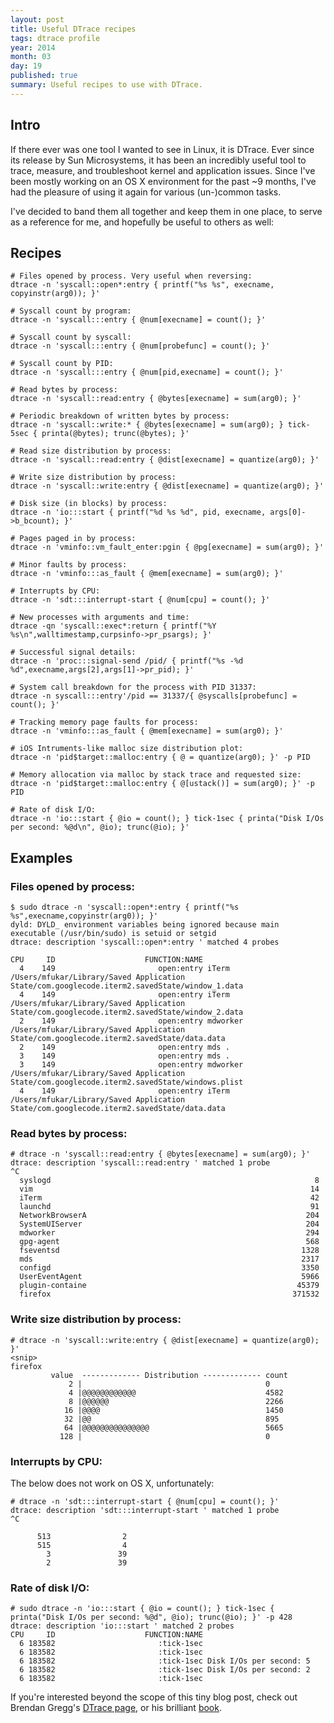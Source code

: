 ```yaml
---
layout: post
title: Useful DTrace recipes
tags: dtrace profile
year: 2014
month: 03
day: 19
published: true
summary: Useful recipes to use with DTrace.
---
```


## Intro
If there ever was one tool I wanted to see in Linux, it is DTrace. Ever since its release
by Sun Microsystems, it has been an incredibly useful tool to trace, measure, and
troubleshoot kernel and application issues. Since I've been mostly working on an OS X
environment for the past ~9 months, I've had the pleasure of using it again for various
(un-)common tasks.

I've decided to band them all together and keep them in one place, to serve as a reference
for me, and hopefully be useful to others as well:

## Recipes

    # Files opened by process. Very useful when reversing:
    dtrace -n 'syscall::open*:entry { printf("%s %s", execname, copyinstr(arg0)); }'

    # Syscall count by program:
    dtrace -n 'syscall:::entry { @num[execname] = count(); }'

    # Syscall count by syscall:
    dtrace -n 'syscall:::entry { @num[probefunc] = count(); }'

    # Syscall count by PID:
    dtrace -n 'syscall:::entry { @num[pid,execname] = count(); }'

    # Read bytes by process:
    dtrace -n 'syscall::read:entry { @bytes[execname] = sum(arg0); }'

    # Periodic breakdown of written bytes by process:
    dtrace -n 'syscall::write:* { @bytes[execname] = sum(arg0); } tick-5sec { printa(@bytes); trunc(@bytes); }'

    # Read size distribution by process:
    dtrace -n 'syscall::read:entry { @dist[execname] = quantize(arg0); }'

    # Write size distribution by process:
    dtrace -n 'syscall::write:entry { @dist[execname] = quantize(arg0); }'

    # Disk size (in blocks) by process:
    dtrace -n 'io:::start { printf("%d %s %d", pid, execname, args[0]->b_bcount); }'

    # Pages paged in by process:
    dtrace -n 'vminfo::vm_fault_enter:pgin { @pg[execname] = sum(arg0); }'

    # Minor faults by process:
    dtrace -n 'vminfo:::as_fault { @mem[execname] = sum(arg0); }'

    # Interrupts by CPU:
    dtrace -n 'sdt:::interrupt-start { @num[cpu] = count(); }'

    # New processes with arguments and time:
    dtrace -qn 'syscall::exec*:return { printf("%Y %s\n",walltimestamp,curpsinfo->pr_psargs); }'

    # Successful signal details:
    dtrace -n 'proc:::signal-send /pid/ { printf("%s -%d %d",execname,args[2],args[1]->pr_pid); }'

    # System call breakdown for the process with PID 31337:
    dtrace -n syscall:::entry'/pid == 31337/{ @syscalls[probefunc] = count(); }'

    # Tracking memory page faults for process:
    dtrace -n 'vminfo:::as_fault { @mem[execname] = sum(arg0); }'

    # iOS Intruments-like malloc size distribution plot:
    dtrace -n 'pid$target::malloc:entry { @ = quantize(arg0); }' -p PID

    # Memory allocation via malloc by stack trace and requested size:
    dtrace -n 'pid$target::malloc:entry { @[ustack()] = sum(arg0); }' -p PID

    # Rate of disk I/O:
    dtrace -n 'io:::start { @io = count(); } tick-1sec { printa("Disk I/Os per second: %@d\n", @io); trunc(@io); }'


## Examples

### Files opened by process:

    $ sudo dtrace -n 'syscall::open*:entry { printf("%s %s",execname,copyinstr(arg0)); }'
    dyld: DYLD_ environment variables being ignored because main executable (/usr/bin/sudo) is setuid or setgid
    dtrace: description 'syscall::open*:entry ' matched 4 probes

    CPU     ID                    FUNCTION:NAME
      4    149                       open:entry iTerm /Users/mfukar/Library/Saved Application State/com.googlecode.iterm2.savedState/window_1.data
      4    149                       open:entry iTerm /Users/mfukar/Library/Saved Application State/com.googlecode.iterm2.savedState/window_2.data
      2    149                       open:entry mdworker /Users/mfukar/Library/Saved Application State/com.googlecode.iterm2.savedState/data.data
      2    149                       open:entry mds .
      3    149                       open:entry mds .
      3    149                       open:entry mdworker /Users/mfukar/Library/Saved Application State/com.googlecode.iterm2.savedState/windows.plist
      4    149                       open:entry iTerm /Users/mfukar/Library/Saved Application State/com.googlecode.iterm2.savedState/data.data

### Read bytes by process:

    # dtrace -n 'syscall::read:entry { @bytes[execname] = sum(arg0); }'
    dtrace: description 'syscall::read:entry ' matched 1 probe
    ^C
      syslogd                                                           8
      vim                                                              14
      iTerm                                                            42
      launchd                                                          91
      NetworkBrowserA                                                 204
      SystemUIServer                                                  204
      mdworker                                                        294
      gpg-agent                                                       568
      fseventsd                                                      1328
      mds                                                            2317
      configd                                                        3350
      UserEventAgent                                                 5966
      plugin-containe                                               45379
      firefox                                                      371532

### Write size distribution by process:

    # dtrace -n 'syscall::write:entry { @dist[execname] = quantize(arg0); }'
    <snip>
    firefox
             value  ------------- Distribution ------------- count
                 2 |                                         0
                 4 |@@@@@@@@@@@@                             4582
                 8 |@@@@@@                                   2266
                16 |@@@@                                     1450
                32 |@@                                       895
                64 |@@@@@@@@@@@@@@@                          5665
               128 |                                         0


### Interrupts by CPU:

The below does not work on OS X, unfortunately:

    # dtrace -n 'sdt:::interrupt-start { @num[cpu] = count(); }'
    dtrace: description 'sdt:::interrupt-start ' matched 1 probe
    ^C

          513                2
          515                4
            3               39
            2               39

### Rate of disk I/O:

    # sudo dtrace -n 'io:::start { @io = count(); } tick-1sec { printa("Disk I/Os per second: %@d", @io); trunc(@io); }' -p 428
    dtrace: description 'io:::start ' matched 2 probes
    CPU     ID                    FUNCTION:NAME
      6 183582                       :tick-1sec
      6 183582                       :tick-1sec
      6 183582                       :tick-1sec Disk I/Os per second: 5
      6 183582                       :tick-1sec Disk I/Os per second: 2
      6 183582                       :tick-1sec


If you're interested beyond the scope of this tiny blog post, check out Brendan Gregg's
[DTrace page](http://www.brendangregg.com/dtrace.html), or his brilliant
[book](http://www.dtracebook.com/index.php/Main_Page).
